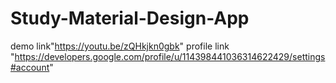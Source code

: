 # Study-Material-Design-App
demo link"https://youtu.be/zQHkjkn0gbk"
profile link "https://developers.google.com/profile/u/114398441036314622429/settings#account"
